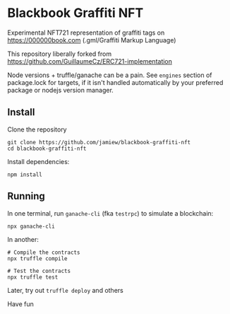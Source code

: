# Blackbook Graffiti NFT

Experimental NFT721 representation of graffiti tags on https://000000book.com
(.gml/Graffiti Markup Language)

This repository liberally forked from https://github.com/GuillaumeCz/ERC721-implementation

Node versions + truffle/ganache can be a pain. See `engines` section of package.lock for targets,
if it isn't handled automatically by your preferred package or nodejs version manager.


## Install

Clone the repository

```
git clone https://github.com/jamiew/blackbook-graffiti-nft
cd blackbook-graffiti-nft
```

Install dependencies:

```
npm install
```


## Running

In one terminal, run `ganache-cli` (fka `testrpc`) to simulate a blockchain:

```
npx ganache-cli
```

In another:

```
# Compile the contracts
npx truffle compile

# Test the contracts
npx truffle test
```

Later, try out `truffle deploy` and others

Have fun
